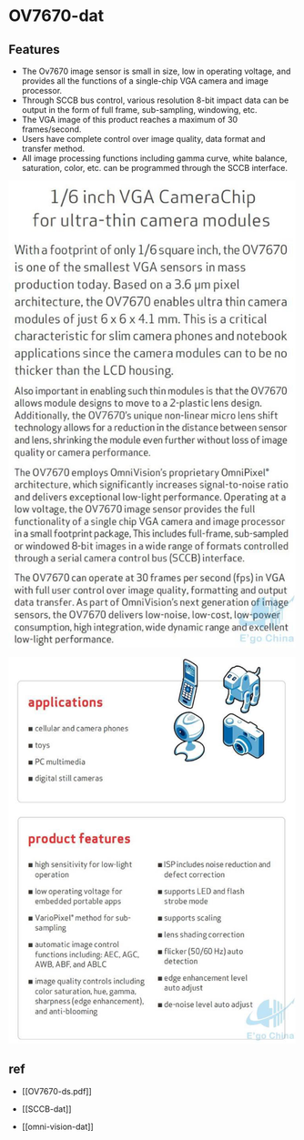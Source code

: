 

# OV7670-dat

## Features 
- The Ov7670 image sensor is small in size, low in operating voltage, and provides all the functions of a single-chip VGA camera and image processor.
- Through SCCB bus control, various resolution 8-bit impact data can be output in the form of full frame, sub-sampling, windowing, etc.
- The VGA image of this product reaches a maximum of 30 frames/second.
- Users have complete control over image quality, data format and transfer method.
- All image processing functions including gamma curve, white balance, saturation, color, etc. can be programmed through the SCCB interface.


![](2023-11-08-13-44-44.png)

![](2023-11-08-13-45-09.png)


## ref 

- [[OV7670-ds.pdf]]

- [[SCCB-dat]]

- [[omni-vision-dat]]